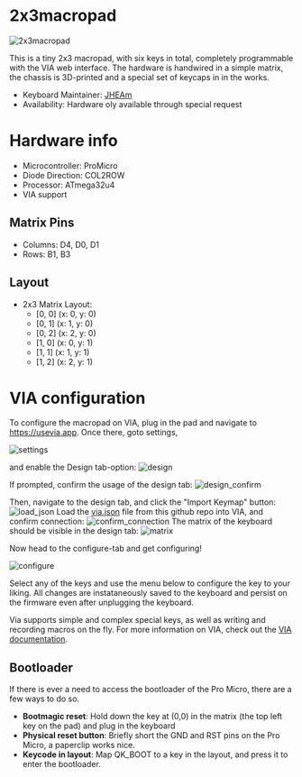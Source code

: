 # 2x3macropad

![2x3macropad](macropad.jpeg)

This is a tiny 2x3 macropad, with six keys in total, completely programmable with the VIA web interface. The hardware is handwired in a simple matrix, the chassis is 3D-printed and a special set of keycaps in in the works. 


* Keyboard Maintainer: [JHEAm](https://github.com/narqulie)
* Availability: Hardware oly available through special request

# Hardware info
* Microcontroller: ProMicro
* Diode Direction: COL2ROW
* Processor: ATmega32u4
* VIA support

## Matrix Pins
* Columns: D4, D0, D1
* Rows: B1, B3

## Layout
* 2x3 Matrix Layout:
  - [0, 0] (x: 0, y: 0)
  - [0, 1] (x: 1, y: 0)
  - [0, 2] (x: 2, y: 0)
  - [1, 0] (x: 0, y: 1)
  - [1, 1] (x: 1, y: 1)
  - [1, 2] (x: 2, y: 1)


# VIA configuration
To configure the macropad on VIA, plug in the pad and navigate to https://usevia.app.
Once there, goto settings, 

![settings](/via_setup/settings.png)

and enable the Design tab-option:
![design](/via_setup/design_tab.png)

If prompted, confirm the usage of the design tab: 
![design_confirm](/via_setup/confirm.png)

Then, navigate to the design tab, and click the "Import Keymap" button:
![load_json](/via_setup/load_json.png)
Load the [via.json](/via.json) file from this github repo into VIA, and confirm connection:
![confirm_connection](/via_setup/confirm.png)
The matrix of the keyboard should be visible in the design tab: 
![matrix](/via_setup/matrix.png)

Now head to the configure-tab and get configuring!

![configure](/via_setup/configure.png)

Select any of the keys and use the menu below to configure the key to your liking. All changes are instataneously saved to the keyboard and persist on the firmware even after unplugging the keyboard.

Via supports simple and complex special keys, as well as writing and recording macros on the fly. For more information on VIA, check out the [VIA documentation](https://caniusevia.com/docs/).

## Bootloader

If there is ever a need to access the bootloader of the Pro Micro, there are a few ways to do so.

* **Bootmagic reset**: Hold down the key at (0,0) in the matrix (the top left key on the pad) and plug in the keyboard
* **Physical reset button**: Briefly short the GND and RST pins on the Pro Micro, a paperclip works nice.
* **Keycode in layout**: Map QK_BOOT to a key in the layout, and press it to enter the bootloader.
